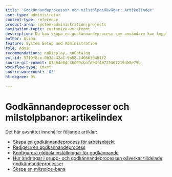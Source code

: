 ```yaml
---
title: 'Godkännandeprocesser och milstolpesökvägar: Artikelindex'
user-type: administrator
content-type: reference
product-area: system-administration;projects
navigation-topic: customize-workfront
description: Du kan skapa en godkännandeprocess som användare kan koppla till en arbetsuppgift, ett dokument eller ett korrektur. Du kan också skapa milstolpesökvägar som kan användas på alla projekt i systemet.
author: Alina
feature: System Setup and Administration
role: Admin
recommendations: noDisplay, noCatalog
exl-id: 5719f8ce-0b30-42a1-9b88-1466630401f2
source-git-commit: 87a64e84c36d99cbafde4f40725467219db8e79b
workflow-type: tm+mt
source-wordcount: '82'
ht-degree: 0%

---
```


# Godkännandeprocesser och milstolpbanor: artikelindex

<!--Audited: 08/2025-->

Det här avsnittet innehåller följande artiklar:

* [Skapa en godkännandeprocess för arbetsobjekt](../../../administration-and-setup/customize-workfront/configure-approval-milestone-processes/create-approval-processes.md)
* [Redigera en godkännandeprocess](../../../administration-and-setup/customize-workfront/configure-approval-milestone-processes/edit-an-approval-process.md)
* [Konfigurera globala inställningar för godkännande](../../../administration-and-setup/customize-workfront/configure-approval-milestone-processes/establish-approval-settings.md)
* [Hur ändringar i grupp- och godkännandeprocessen påverkar tilldelade godkännandeprocesser](../../../administration-and-setup/customize-workfront/configure-approval-milestone-processes/how-changes-affect-group-approvals.md)
* [Skapa en milstolpe-bana](../../../administration-and-setup/customize-workfront/configure-approval-milestone-processes/create-milestone-path.md)
